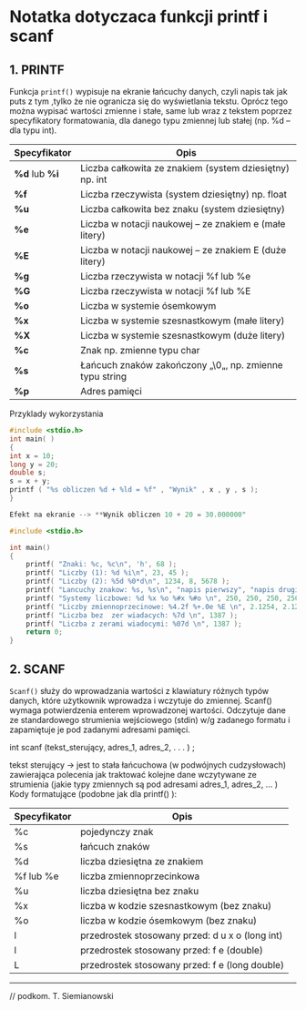 # Notatka dotyczaca funkcji **printf** i **scanf**

## 1. PRINTF

Funkcja `printf()` wypisuje na ekranie łańcuchy danych, czyli napis tak jak puts z tym ,tylko że nie ogranicza się do wyświetlania tekstu. Oprócz tego można wypisać wartości zmienne i stałe, same lub wraz z tekstem poprzez specyfikatory formatowania, dla danego typu zmiennej lub stałej (np. %d – dla typu int).


Specyfikator |	Opis
---|---
**%d** lub **%i** |	Liczba całkowita ze znakiem (system dziesiętny) np. int
**%f** |	Liczba rzeczywista (system dziesiętny) np. float
**%u** |	Liczba całkowita bez znaku (system dziesiętny)
**%e** |	Liczba w notacji naukowej – ze znakiem e (małe litery)
**%E** |	Liczba w notacji naukowej – ze znakiem E (duże litery)
**%g** |	Liczba rzeczywista w notacji %f lub %e
**%G** |	Liczba rzeczywista w notacji %f lub %E
**%o** |	Liczba w systemie ósemkowym
**%x** |	Liczba w systemie szesnastkowym (małe litery)
**%X** |	Liczba w systemie szesnastkowym (duże litery)
**%c** |	Znak np. zmienne typu char
**%s** |	Łańcuch znaków zakończony „\0„, np. zmienne typu string
**%p** |	Adres pamięci




Przyklady wykorzystania
```c
#include <stdio.h>
int main( )
{
int x = 10;
long y = 20;
double s;
s = x + y;
printf ( "%s obliczen %d + %ld = %f" , "Wynik" , x , y , s );
}

Efekt na ekranie --> **Wynik obliczen 10 + 20 = 30.000000"
```





```c
#include <stdio.h>

int main()
{
    printf( "Znaki: %c, %c\n", 'h', 68 );
    printf( "Liczby (1): %d %i\n", 23, 45 );
    printf( "Liczby (2): %5d %0*d\n", 1234, 8, 5678 );
    printf( "Lancuchy znakow: %s, %s\n", "napis pierwszy", "napis drugi" );
    printf( "Systemy liczbowe: %d %x %o %#x %#o \n", 250, 250, 250, 250, 250 );
    printf( "Liczby zmiennoprzecinowe: %4.2f %+.0e %E \n", 2.1254, 2.1254, 2.1254 );
    printf( "Liczba bez  zer wiadacych: %7d \n", 1387 );
    printf( "Liczba z zerami wiadocymi: %07d \n", 1387 );
    return 0;
}
```

## 2. SCANF

`Scanf()` służy do wprowadzania wartości z klawiatury różnych typów danych, które użytkownik wprowadza i wczytuje do zmiennej. Scanf() wymaga potwierdzenia enterem wprowadzonej wartości.
Odczytuje dane ze standardowego strumienia wejściowego (stdin)
w/g zadanego formatu i zapamiętuje je pod zadanymi adresami pamięci.

int scanf (tekst_sterujący, adres_1, adres_2,  . . .  ) ;

tekst  sterujący → jest  to  stała  łańcuchowa  (w  podwójnych cudzysłowach) zawierająca polecenia jak traktować kolejne dane wczytywane ze strumienia (jakie typy zmiennych są pod adresami adres_1, adres_2, ... ) 
Kody formatujące (podobne jak dla printf() ): 

Specyfikator |	Opis
--- | ---
%c | pojedynczy znak 
%s | łańcuch znaków 
%d | liczba dziesiętna ze znakiem 
%f lub %e | liczba zmiennoprzecinkowa 
%u | liczba dziesiętna bez znaku 
%x | liczba w kodzie szesnastkowym (bez znaku) 
%o | liczba w kodzie ósemkowym (bez znaku) 
l | przedrostek stosowany przed: d u x o (long int) 
l |przedrostek stosowany przed: f e (double) 
L | przedrostek stosowany przed: f e (long double) 

---------------------------------------
// podkom. T. Siemianowski





